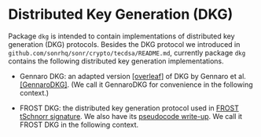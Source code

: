 # Distributed Key Generation (DKG)

Package `dkg` is intended to contain implementations of distributed key generation (DKG) protocols.
Besides the DKG protocol we introduced in `github.com/sonrhq/sonr/crypto/tecdsa/README.md`, currently
package `dkg` contains the following distributed key generation implementations.

- Gennaro DKG: an adapted version [[overleaf]](https://www.overleaf.com/project/60915c0df1d6917f5cde6657) of
DKG by Gennaro et al. [[GennaroDKG]](https://link.springer.com/content/pdf/10.1007/s00145-006-0347-3.pdf). (We call it
GennaroDKG for convenience in the following context.)

- FROST DKG: the distributed key generation protocol used in [FROST tSchnorr signature](https://tools.ietf.org/pdf/draft-komlo-frost-00.pdf). We also
have its [pseudocode write-up](https://www.overleaf.com/read/nvmyjwsnbrwj). We call it FROST DKG in the following context.
